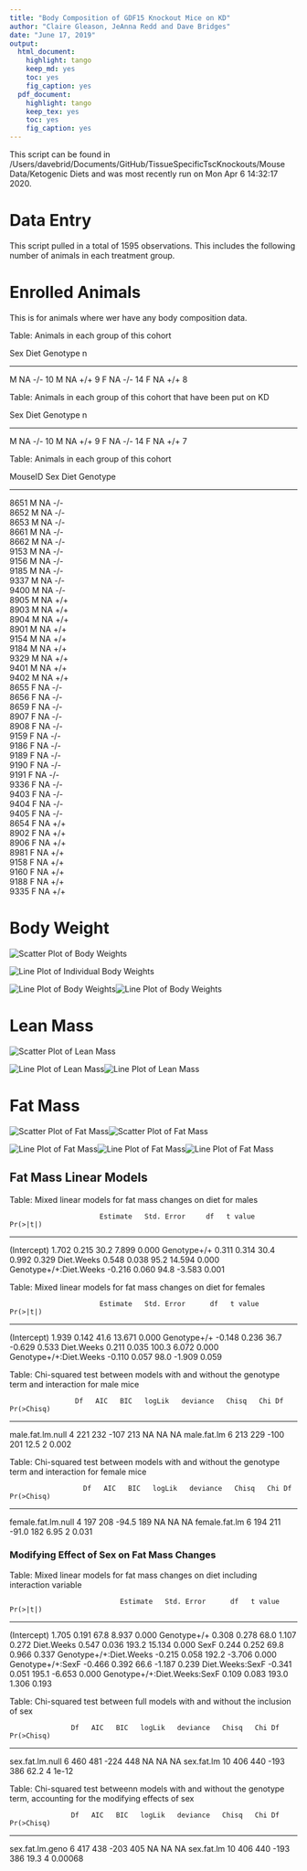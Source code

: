 ```yaml
---
title: "Body Composition of GDF15 Knockout Mice on KD"
author: "Claire Gleason, JeAnna Redd and Dave Bridges"
date: "June 17, 2019"
output:
  html_document:
    highlight: tango
    keep_md: yes
    toc: yes
    fig_caption: yes
  pdf_document:
    highlight: tango
    keep_tex: yes
    toc: yes
    fig_caption: yes
---
```





This script can be found in /Users/davebrid/Documents/GitHub/TissueSpecificTscKnockouts/Mouse Data/Ketogenic Diets and was most recently run on Mon Apr  6 14:32:17 2020.


# Data Entry



This script pulled in a total of 1595 observations.  This includes the following number of animals in each treatment group.

# Enrolled Animals

This is for animals where wer have any body composition data.


Table: Animals in each group of this cohort

Sex   Diet   Genotype     n
----  -----  ---------  ---
M     NA     -/-         10
M     NA     +/+          9
F     NA     -/-         14
F     NA     +/+          8



Table: Animals in each group of this cohort that have been put on KD

Sex   Diet   Genotype     n
----  -----  ---------  ---
M     NA     -/-         10
M     NA     +/+          9
F     NA     -/-         14
F     NA     +/+          7



Table: Animals in each group of this cohort

MouseID   Sex   Diet   Genotype 
--------  ----  -----  ---------
8651      M     NA     -/-      
8652      M     NA     -/-      
8653      M     NA     -/-      
8661      M     NA     -/-      
8662      M     NA     -/-      
9153      M     NA     -/-      
9156      M     NA     -/-      
9185      M     NA     -/-      
9337      M     NA     -/-      
9400      M     NA     -/-      
8905      M     NA     +/+      
8903      M     NA     +/+      
8904      M     NA     +/+      
8901      M     NA     +/+      
9154      M     NA     +/+      
9184      M     NA     +/+      
9329      M     NA     +/+      
9401      M     NA     +/+      
9402      M     NA     +/+      
8655      F     NA     -/-      
8656      F     NA     -/-      
8659      F     NA     -/-      
8907      F     NA     -/-      
8908      F     NA     -/-      
9159      F     NA     -/-      
9186      F     NA     -/-      
9189      F     NA     -/-      
9190      F     NA     -/-      
9191      F     NA     -/-      
9336      F     NA     -/-      
9403      F     NA     -/-      
9404      F     NA     -/-      
9405      F     NA     -/-      
8654      F     NA     +/+      
8902      F     NA     +/+      
8906      F     NA     +/+      
8981      F     NA     +/+      
9158      F     NA     +/+      
9160      F     NA     +/+      
9188      F     NA     +/+      
9335      F     NA     +/+      

# Body Weight

![Scatter Plot of Body Weights](figures/gdf15-ko-body-weight-scatterplot-1.png)

![Line Plot of Individual Body Weights](figures/gdf15-ko-body-weight-individual-1.png)

![Line Plot of Body Weights](figures/gdf15-ko-body-weight-lineplot-1.png)![Line Plot of Body Weights](figures/gdf15-ko-body-weight-lineplot-2.png)

# Lean Mass

![Scatter Plot of Lean Mass](figures/gdf15-ko-lean-mass-scatterplot-1.png)

![Line Plot of Lean Mass](figures/gdf15-ko-lean-mass-lineplot-1.png)![Line Plot of Lean Mass](figures/gdf15-ko-lean-mass-lineplot-2.png)

# Fat Mass

![Scatter Plot of Fat Mass](figures/gdf15-ko-fat-mass-scatterplot-1.png)![Scatter Plot of Fat Mass](figures/gdf15-ko-fat-mass-scatterplot-2.png)

![Line Plot of Fat Mass](figures/gdf15-ko-fat-mass-lineplot-1.png)![Line Plot of Fat Mass](figures/gdf15-ko-fat-mass-lineplot-2.png)![Line Plot of Fat Mass](figures/gdf15-ko-fat-mass-lineplot-3.png)

## Fat Mass Linear Models


Table: Mixed linear models for fat mass changes on diet for males

                          Estimate   Std. Error     df   t value   Pr(>|t|)
-----------------------  ---------  -----------  -----  --------  ---------
(Intercept)                  1.702        0.215   30.2     7.899      0.000
Genotype+/+                  0.311        0.314   30.4     0.992      0.329
Diet.Weeks                   0.548        0.038   95.2    14.594      0.000
Genotype+/+:Diet.Weeks      -0.216        0.060   94.8    -3.583      0.001



Table: Mixed linear models for fat mass changes on diet for females

                          Estimate   Std. Error      df   t value   Pr(>|t|)
-----------------------  ---------  -----------  ------  --------  ---------
(Intercept)                  1.939        0.142    41.6    13.671      0.000
Genotype+/+                 -0.148        0.236    36.7    -0.629      0.533
Diet.Weeks                   0.211        0.035   100.3     6.072      0.000
Genotype+/+:Diet.Weeks      -0.110        0.057    98.0    -1.909      0.059



Table: Chi-squared test between models with and without the genotype term and interaction for male mice

                    Df   AIC   BIC   logLik   deviance   Chisq   Chi Df   Pr(>Chisq)
-----------------  ---  ----  ----  -------  ---------  ------  -------  -----------
male.fat.lm.null     4   221   232     -107        213      NA       NA           NA
male.fat.lm          6   213   229     -100        201    12.5        2        0.002



Table: Chi-squared test between models with and without the genotype term and interaction for female mice

                      Df   AIC   BIC   logLik   deviance   Chisq   Chi Df   Pr(>Chisq)
-------------------  ---  ----  ----  -------  ---------  ------  -------  -----------
female.fat.lm.null     4   197   208    -94.5        189      NA       NA           NA
female.fat.lm          6   194   211    -91.0        182    6.95        2        0.031

### Modifying Effect of Sex on Fat Mass Changes


Table: Mixed linear models for fat mass changes on diet including interaction variable

                               Estimate   Std. Error      df   t value   Pr(>|t|)
----------------------------  ---------  -----------  ------  --------  ---------
(Intercept)                       1.705        0.191    67.8     8.937      0.000
Genotype+/+                       0.308        0.278    68.0     1.107      0.272
Diet.Weeks                        0.547        0.036   193.2    15.134      0.000
SexF                              0.244        0.252    69.8     0.966      0.337
Genotype+/+:Diet.Weeks           -0.215        0.058   192.2    -3.706      0.000
Genotype+/+:SexF                 -0.466        0.392    66.6    -1.187      0.239
Diet.Weeks:SexF                  -0.341        0.051   195.1    -6.653      0.000
Genotype+/+:Diet.Weeks:SexF       0.109        0.083   193.0     1.306      0.193



Table: Chi-squared test between full models with and without the inclusion of sex

                   Df   AIC   BIC   logLik   deviance   Chisq   Chi Df   Pr(>Chisq)
----------------  ---  ----  ----  -------  ---------  ------  -------  -----------
sex.fat.lm.null     6   460   481     -224        448      NA       NA           NA
sex.fat.lm         10   406   440     -193        386    62.2        4        1e-12



Table: Chi-squared test betweenn models with and without the genotype term, accounting for the modifying effects of sex

                   Df   AIC   BIC   logLik   deviance   Chisq   Chi Df   Pr(>Chisq)
----------------  ---  ----  ----  -------  ---------  ------  -------  -----------
sex.fat.lm.geno     6   417   438     -203        405      NA       NA           NA
sex.fat.lm         10   406   440     -193        386    19.3        4      0.00068
